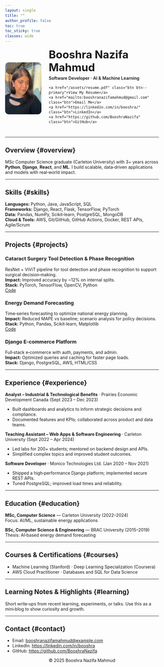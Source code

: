 ```yaml
---
layout: single
title: ""
author_profile: false
toc: true
toc_sticky: true
classes: wide
---
```


<div style="display:flex;align-items:center;gap:24px;margin:8px 0 28px;">
  <img src="/assets/images/image.jpg" alt="Booshra Nazifa Mahmud"
       style="width:170px;height:170px;object-fit:cover;border-radius:12px;">
  <div>
    <h1 style="margin:0 0 6px;font-size:2.2rem;line-height:1.2;">Booshra Nazifa Mahmud</h1>
    <p style="margin:0 0 14px;font-weight:600;">Software Developer · AI & Machine Learning</p>

    <a href="/assets/resume.pdf" class="btn btn--primary">View My Resume</a>
    <a href="mailto:booshranazifamahmud@gmail.com" class="btn">Email Me</a>
    <a href="https://linkedin.com/in/booshra/" class="btn">LinkedIn</a>
    <a href="https://github.com/BooshraNazifa" class="btn">GitHub</a>
  </div>
</div>

---

## Overview {#overview}
MSc Computer Science graduate (Carleton University) with 3+ years across **Python**, **Django**, **React**, and **ML**. I build scalable, data‑driven applications and models with real‑world impact.

---

## Skills {#skills}
**Languages:** Python, Java, JavaScript, SQL  
**Frameworks:** Django, React, Flask, TensorFlow, PyTorch  
**Data:** Pandas, NumPy, Scikit‑learn, PostgreSQL, MongoDB  
**Cloud & Tools:** AWS, Git/GitHub, GitHub Actions, Docker, REST APIs, Agile/Scrum

---

## Projects {#projects}

### Cataract Surgery Tool Detection & Phase Recognition
ResNet + ViViT pipeline for tool detection and phase recognition to support surgical decision‑making.  
**Impact:** Improved accuracy by ~12% on internal splits.  
**Stack:** PyTorch, TensorFlow, OpenCV, Python  
[Code](https://github.com/BooshraNazifa/cataract_surgery)

### Energy Demand Forecasting
Time‑series forecasting to optimize national energy planning.  
**Impact:** Reduced MAPE vs baseline; scenario analysis for policy decisions.  
**Stack:** Python, Pandas, Scikit‑learn, Matplotlib  
[Code](https://github.com/Booshra/NIDS-using-RF-and-CNN-BiLSTM)

### Django E‑commerce Platform
Full‑stack e‑commerce with auth, payments, and admin.  
**Impact:** Optimized queries and caching for faster page loads.  
**Stack:** Django, PostgreSQL, AWS, HTML/CSS

---

## Experience {#experience}
**Analyst – Industrial & Technological Benefits** · Prairies Economic Development Canada (Sept 2023 – Dec 2023)  
- Built dashboards and analytics to inform strategic decisions and compliance.  
- Documented features and KPIs; collaborated across product and data teams.

**Teaching Assistant – Web Apps & Software Engineering** · Carleton University (Sept 2022 – Apr 2024)  
- Led labs for 200+ students; mentored on backend design and APIs.  
- Simplified complex topics and improved student outcomes.

**Software Developer** · Monico Technologies Ltd. (Jan 2020 – Nov 2021)  
- Shipped a high‑performance Django platform; implemented secure REST APIs.  
- Tuned PostgreSQL; improved load times and reliability.

---

## Education {#education}
**MSc, Computer Science** — Carleton University (2022–2024)  
Focus: AI/ML, sustainable energy applications

**BSc, Computer Science & Engineering** — BRAC University (2015–2019)  
Thesis: AI‑based energy demand forecasting

---

## Courses & Certifications {#courses}
- Machine Learning (Stanford) · Deep Learning Specialization (Coursera)  
- AWS Cloud Practitioner · Databases and SQL for Data Science

---

## Learning Notes & Highlights {#learning}
Short write‑ups from recent learning, experiments, or talks. Use this as a mini‑blog to show curiosity and growth.

---

## Contact {#contact}
- Email: booshranazifamahmud@example.com  
- LinkedIn: https://linkedin.com/in/booshra  
- GitHub: https://github.com/BooshraNazifa

<p align="center">© 2025 Booshra Nazifa Mahmud</p>
